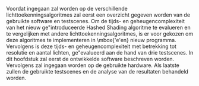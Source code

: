 Voordat ingegaan zal worden op de verschillende lichttoekenningsalgoritmes zal
eerst een overzicht gegeven worden van de gebruikte software en testscenes. Om 
de tijds- en geheugencomplexiteit van het nieuw ge\"introduceerde Hashed Shading 
algoritme te evalueren en te vergelijken met andere lichttoekenningsalgoritmes,
is er voor gekozen om deze algoritmes te implementeren in \mbox{\'e\'en} nieuw 
programma. Vervolgens is deze tijds- en geheugencomplexiteit met betrekking tot
resolutie en aantal lichten, ge\"evalueerd aan de hand van drie testscenes.
In dit hoofdstuk zal eerst de ontwikkelde software beschreven worden. Vervolgens
zal ingegaan worden op de gebruikte hardware. Als laatste zullen de gebruikte 
testscenes en de analyse van de resultaten behandeld worden.

